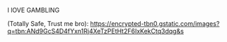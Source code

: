 I lOVE GAMBLING

(Totally Safe, Trust me bro):
 https://encrypted-tbn0.gstatic.com/images?q=tbn:ANd9GcS4D4fYxn1Rj4XeTzPEtHt2F6IxKekCtq3dqg&s
